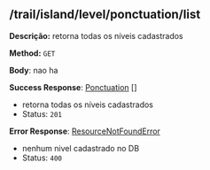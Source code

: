 ## /trail/island/level/ponctuation/list

**Descrição:** retorna todas os níveis cadastrados

**Method:** `GET`

**Body**: nao ha

**Success Response**: [Ponctuation](../../../../src/domain/trilhas/@entities/ponctuation.ts) []
- retorna todas os níveis cadastrados
- Status: `201`

**Error Response**: [ResourceNotFoundError](../../../../src/core/errors/resource-not-found-error.ts)
- nenhum nivel cadastrado no DB
- Status: `400`
